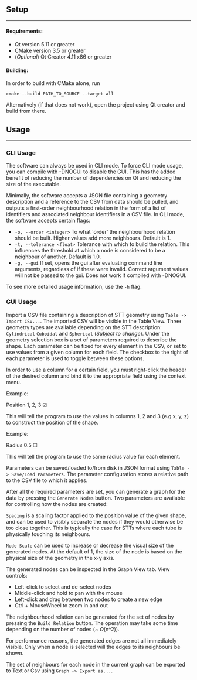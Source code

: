 ## Setup


-----


#### Requirements:

* Qt version 5.11 or greater
* CMake version 3.5 or greater
* (*Optional*) Qt Creator 4.11 x86 or greater

#### Building:

In order to build with CMake alone, run
```
cmake --build PATH_TO_SOURCE --target all
```

Alternatively (if that does not work), open the project using Qt creator and build from there.

## Usage
-----

### CLI Usage
The software can always be used in CLI mode. To force CLI mode usage, you can compile with -DNOGUI to disable the GUI. This has the added benefit of reducing the number of dependencies on Qt and reducing the size of the executable.

Minimally, the software accepts a JSON file containing a geometry description and a reference to the CSV from data should be pulled, and outputs a first-order neighbourhood relation in the form of a list of identifiers and associated neighbour identifiers in a CSV file.
In CLI mode, the software accepts certain flags:

* `-o, --order <integer>` To what 'order' the neighbourhood relation should be built. Higher values add more neighbours. Default is 1.
* `-t, --tolerance <float>` Tolerance with which to build the relation. This influences the threshold at which a node is considered to be a neighbour of another. Default is 1.0.
* `-g, --gui` If set, opens the gui after evaluating command line arguments, regardless of if these were invalid. Correct argument values will not be passed to the gui. Does not work if compiled with -DNOGUI.

To see more detailed usage information, use the `-h` flag.




### GUI Usage
Import a CSV file containing a description of STT geometry using `Table -> Import CSV...`. The imported CSV will be visible in the Table View. Three geometry types are available depending on the STT description: `Cylindrical` `Cuboidal` and `Spherical` (*Subject to change*). Under the geometry selection box is a set of parameters required to describe the shape. Each parameter can be fixed for every element in the CSV, or set to use values from a given column for each field. The checkbox to the right of each parameter is used to toggle between these options.

In order to use a column for a certain field, you must right-click the header of the desired column and bind it to the appropriate field using the context menu.

Example:

Position 1, 2, 3 ☑

This will tell the program to use the values in columns 1, 2 and 3 (e.g x, y, z) to construct the position of the shape.

Example:

Radius 0.5 ☐

This will tell the program to use the same radius value for each element.

Parameters can be saved/loaded to/from disk in JSON format using `Table -> Save/Load Parameters`. The parameter configuration stores a relative path to the CSV file to which it applies.

After all the required parameters are set, you can generate a graph for the data by pressing the `Generate Nodes` button. Two parameters are available for controlling how the nodes are created:

`Spacing` is a scaling factor applied to the position value of the given shape, and can be used to visibly separate the nodes if they would otherwise be too close together. This is typically the case for STTs where each tube is physically touching its neighbours.

`Node Scale` can be used to increase or decrease the visual size of the generated nodes. At the default of 1, the size of the node is based on the physical size of the geometry in the x-y axis.

The generated nodes can be inspected in the Graph View tab. View controls:

* Left-click to select and de-select nodes
* Middle-click and hold to pan with the mouse
* Left-click and drag between two nodes to create a new edge
* Ctrl + MouseWheel to zoom in and out

The neighbourhood relation can be generated for the set of nodes by pressing the `Build Relation` button. The operation may take some time depending on the number of nodes (~ *O*(n^2)).

For performance reasons, the generated edges are not all immediately visible. Only when a node is selected will the edges to its neighbours be shown.

The set of neighbours for each node in the current graph can be exported to Text or Csv using `Graph -> Export as...`.
